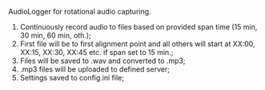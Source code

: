 AudioLogger for rotational audio capturing.

1. Continuously record audio  to files based on provided span time (15 min, 30 min, 60 min, oth.);
2. First file will be to first alignment point and all others will start at XX:00, XX:15, XX:30, XX:45 etc. if span set to 15 min.;
3. Files will be saved to .wav and converted to .mp3;
4. .mp3 files will be uploaded to defined server;
5. Settings saved to config.ini file;
